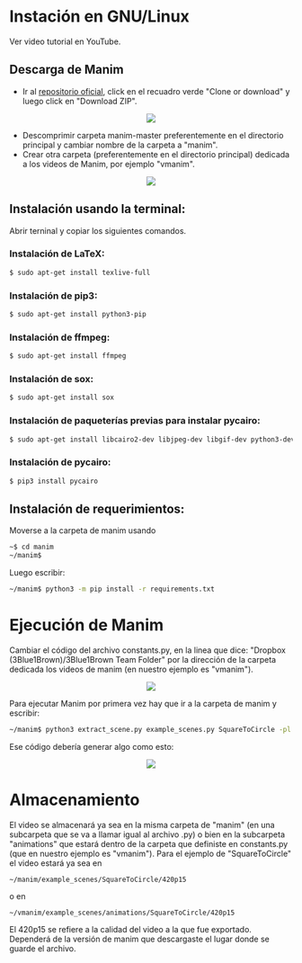 # Instación en GNU/Linux

Ver video tutorial en YouTube.

## Descarga de Manim 

* Ir al [repositorio oficial](https://github.com/3b1b/manim), click en el recuadro verde "Clone or download" y luego click en "Download ZIP".

<p align="center"><img src ="/Español/0_instalacion/gnuLinux/gifs/manimDescarga.png" /></p>

* Descomprimir carpeta manim-master preferentemente en el directorio principal y cambiar nombre de la carpeta a "manim".
* Crear otra carpeta (preferentemente en el directorio principal) dedicada a los videos de Manim, por ejemplo "vmanim".

<p align="center"><img src ="/Español/0_instalacion/gnuLinux/gifs/carp.png" /></p>

## Instalación usando la terminal:
Abrir terninal y copiar los siguientes comandos.
### Instalación de LaTeX:

```sh
$ sudo apt-get install texlive-full
```

### Instalación de pip3:

```sh
$ sudo apt-get install python3-pip
```
### Instalación de ffmpeg:

```sh
$ sudo apt-get install ffmpeg
```

### Instalación de sox:

```sh
$ sudo apt-get install sox
```

### Instalación de paqueterías previas para instalar pycairo:

```sh
$ sudo apt-get install libcairo2-dev libjpeg-dev libgif-dev python3-dev libffi-dev
```

### Instalación de pycairo:

```sh
$ pip3 install pycairo
```

## Instalación de requerimientos:
Moverse a la carpeta de manim usando

```sh
~$ cd manim
~/manim$
```

Luego escribir:

```sh
~/manim$ python3 -m pip install -r requirements.txt
```

# Ejecución de Manim

Cambiar el código del archivo constants.py, en la linea que dice:
"Dropbox (3Blue1Brown)/3Blue1Brown Team Folder"
por la dirección de la carpeta dedicada los videos de manim (en nuestro ejemplo es "vmanim"). 

<p align="center"><img src ="/Español/0_instalacion/gnuLinux/gifs/nom.png" /></p>

Para ejecutar Manim por primera vez hay que ir a la carpeta de manim y escribir:

```sh
~/manim$ python3 extract_scene.py example_scenes.py SquareToCircle -pl
```

Ese código debería generar algo como esto:

<p align="center"><img src ="/Español/0_instalacion/gnuLinux/gifs/compilacion.gif" /></p>

# Almacenamiento

El video se almacenará ya sea en la misma carpeta de "manim" (en una subcarpeta que se va a llamar igual al archivo .py) o bien en la subcarpeta "animations" que estará dentro de la carpeta que definiste en constants.py (que en nuestro ejemplo es "vmanim"). Para el ejemplo de "SquareToCircle" el video estará ya sea en

```
~/manim/example_scenes/SquareToCircle/420p15
```
o en 
```
~/vmanim/example_scenes/animations/SquareToCircle/420p15
```

El 420p15 se refiere a la calidad del video a la que fue exportado. Dependerá de la versión de manim que descargaste el lugar donde se guarde el archivo.
